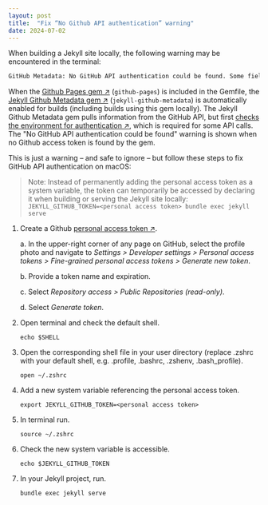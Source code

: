 ```yaml
---
layout: post
title:  "Fix “No Github API authentication” warning"
date: 2024-07-02
---
```


When building a Jekyll site locally, the following warning may be encountered in the terminal:

```bash
GitHub Metadata: No GitHub API authentication could be found. Some fields may be missing or have incorrect data.
```

When the [Github Pages gem ↗](https://rubygems.org/gems/github-pages) (`github-pages`) is included in the Gemfile, the [Jekyll Github Metadata gem ↗](https://rubygems.org/gems/jekyll-github-metadata) (`jekyll-github-metadata`) is automatically enabled for builds (including builds using this gem locally). The Jekyll Github Metadata gem pulls information from the GitHub API, but first [checks the environment for authentication ↗](https://github.com/jekyll/github-metadata/blob/8906f2b9c890f0aafef96423c7cd7e5047f7dae4/lib/jekyll-github-metadata/client.rb#L96-L97), which is required for some API calls. The "No GitHub API authentication could be found" warning is shown when no Github access token is found by the gem.

This is just a warning – and safe to ignore – but follow these steps to fix GitHub API authentication on macOS:

>Note: Instead of permanently adding the personal access token as a system variable, the token can temporarily be accessed by declaring it when building or serving the Jekyll site locally: `JEKYLL_GITHUB_TOKEN=<personal access token> bundle exec jekyll serve`

1. Create a Github [personal access token ↗](https://help.github.com/articles/creating-an-access-token-for-command-line-use/).

    a. In the upper-right corner of any page on GitHub, select the profile photo and navigate to *Settings > Developer settings > Personal access tokens > Fine-grained personal access tokens > Generate new token*.

    b. Provide a token name and expiration.

    c. Select *Repository access > Public Repositories (read-only)*.

    d. Select *Generate token*.

2. Open terminal and check the default shell.

    `echo $SHELL`

3. Open the corresponding shell file in your user directory (replace .zshrc with your default shell, e.g. .profile, .bashrc, .zshenv, .bash_profile).

    `open ~/.zshrc`

4. Add a new system variable referencing the personal access token.

    `export JEKYLL_GITHUB_TOKEN=<personal access token>`

5. In terminal run.

    `source ~/.zshrc`

6. Check the new system variable is accessible.

    `echo $JEKYLL_GITHUB_TOKEN`

7. In your Jekyll project, run.

    `bundle exec jekyll serve`
